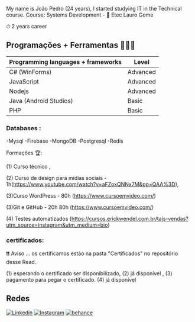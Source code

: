 
My name is João Pedro (24 years), I started studying IT in the Technical course.
Course: Systems Development - 🏫 Etec Lauro Gome

⏱ 2 years career

## Programações + Ferramentas 👨🏻‍💻

| Programming languages ​​+ frameworks | Level |
| --------------------------------------- | ----------- |
| C# (WinForms) | Advanced |
| JavaScript | Advanced |
| Nodejs | Advanced |
| Java (Android Studios) | Basic |
| PHP | Basic |

### Databases :
-Mysql
-Firebase
-MongoDB
-Postgresql
-Redis

Formações 🏆:

(1) Curso técnico ,

(2) Curso de design para mídias sociais - 1h(https://www.youtube.com/watch?v=aFZoxQNNx7M&pp=QAA%3D),

(3)Curso WordPress - 80h (https://www.cursoemvideo.com/)

(3)Git e GitHub - 20h 80h (https://www.cursoemvideo.com/)

(4) Testes automatizados (https://cursos.erickwendel.com.br/tajs-vendas?utm_source=instagram&utm_medium=bio)

### certificados:

❗️❗️ Aviso ... os certificamos estão na pasta "Certificados" no repositório desse Read.

(1) esperando o certificado ser disponibilizado,
(2) já disponível ,
(3) pagamento para pegar o certificado.
(4) já disponível


## Redes
[![Linkedin](https://img.shields.io/badge/-LinkedIn-blue?style=flat-square&logo=Linkedin&logoColor=white&link=https://www.linkedin.com/in/joão-pedro-pereira-de-souza-91a0b51b6)](https://www.linkedin.com/in/joão-pedro-pereira-de-souza-91a0b51b6) [![Instagram](https://img.shields.io/badge/-Instagram-9b59b6?style=flat-square&logo=Instagram&logoColor=white&link=https://www.instagram.com/jppereirass/)](https://www.instagram.com/jppereirass/) [![behance](https://img.shields.io/badge/-behance-2980b9?style=flat-square&logo=behance&logoColor=white&link=https://www.behance.net/joopedrosouza3)](https://www.behance.net/joopedrosouza3)
